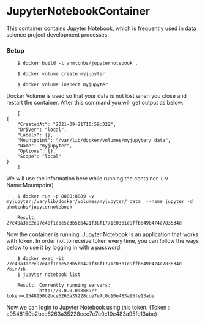 # JupyterNotebookContainer

This container contains Jupyter Notebook, which is frequently used in data science project development processes.

### Setup

        $ docker build -t ahmtcnbs/jupyternotebook .
        
        $ docker volume create myjupyter
        
        $ docker volume inspect myjupyter
        
Docker Volume is used so that your data is not lost when you close and restart the container. After this command you will get output as below.
        
        [
    {
        "CreatedAt": "2021-09-21T10:59:32Z",
        "Driver": "local",
        "Labels": {},
        "Mountpoint": "/var/lib/docker/volumes/myjupyter/_data",
        "Name": "myjupyter",
        "Options": {},
        "Scope": "local"
    }
        ]
        
We will use the information here while running the container. (-v Name:Mountpoint)
        
        $ docker run -p 8888:8889 -v myjupyter:/var/lib/docker/volumes/myjupyter/_data  --name jupyter -d ahmtcnbs/jupyternotebook
        
        Result: 27c40a3ac2e97e40f1ebe5e3b5bb421f38f1771c03b1e9ffb6490474e783534d

Now the container is running. Jupyter Notebook is an application that works with token. In order not to receive token every time, you can follow the ways below to use it by logging in with a password.

        $ docker exec -it 27c40a3ac2e97e40f1ebe5e3b5bb421f38f1771c03b1e9ffb6490474e783534d /bin/sh
        $ jupyter notebook list
        
        Result: Currently running servers:
                http://0.0.0.0:8889/?token=c9548150b2bce6263a35228cce7e7c0c10e483a95fe13abe

Now we can login to Jupyter Notebook using this token. (Token : c9548150b2bce6263a35228cce7e7c0c10e483a95fe13abe)

